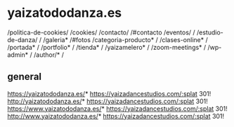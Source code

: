 
# yaizatododanza.es
/politica-de-cookies/ /cookies/
/contacto/ /#contacto
/eventos/ /
/estudio-de-danza/ /
/galeria* /#fotos
/categoria-producto* /
/clases-online* /
/portada* /
/portfolio* /
/tienda* /
/yaizamelero* /
/zoom-meetings* /
/wp-admin* /
/author/* /

## general
https://yaizatododanza.es/* https://yaizadancestudios.com/:splat 301!
http://yaizatododanza.es/* https://yaizadancestudios.com/:splat 301!
https://www.yaizatododanza.es/* https://yaizadancestudios.com/:splat 301!
http://www.yaizatododanza.es/* https://yaizadancestudios.com/:splat 301!
